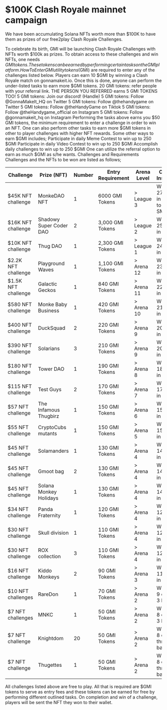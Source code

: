 # $100K Clash Royale mainnet campaign

We have been accumulating Solana NFTs worth more than $100K to have them as prizes of our free2play Clash Royale Challenges.

To celebrate its birth, GMI will be launching Clash Royale Challenges with NFTs worth $100k as prizes. To obtain access to these challenges and win NFTs, one needs $GMI tokens. These tokens can be earned by performing certain tasks on the GMI platform. How To Enter GMI utility tokens ($GMI) are required to enter any of the challenges listed below. Players can earn 10 $GMI by winning a Clash Royale match on gonnamakeit.io. Once this is done, anyone can perform the under-listed tasks to earn more $GMI tokens. 20 GMI tokens: refer people with your referral link. THE PERSON YOU REFERRED earns 5 GMI TOKENS TOO! 5 GMI tokens: Join our discord! (Handle) 5 GMI tokens: Follow @GonnaMakeIt\_HQ on Twitter 5 GMI tokens: Follow @thehandygame on Twitter 5 GMI tokens: Follow @theHandyGame on Tiktok 5 GMI tokens: Follow @theHandygame\_official on Instagram 5 GMI tokens: Follow @gonnamakeit\_hq on Instagram Performing the tasks above earns you $50 GMI tokens, the minimum requirement to enter a challenge in order to win an NFT. One can also perform other tasks to earn more $GMI tokens in other to player challenges with higher NFT rewards. Some other ways to earn $GMI includes; Participate in daily Meme Contest to win up to 250 $GMI Participate in daily Video Contest to win up to 250 $GMI Accomplish daily challenges to win up to 250 $GMI One can utilize the referral option to earn as much $GMI as s/he wants. Challenges and Requirements Challenges and the NFTs to be won are listed as follows;



| Challenge           | Prize (NFT)             | Number | Entry Requirement | Arena Level | Challenge Instructions                               |
| ------------------- | ----------------------- | ------ | ----------------- | ----------- | ---------------------------------------------------- |
| $45K NFT challenge  | MonkeDAO NFT            | 1      | 6000 GMI Tokens   | > League 3  | Win at least 27 crowns in 9 battles to earn this SMB |
| $16K NFT challenge  | Shadowy Super Coder DAO | 2      | 3,000 GMI Tokens  | > League 2  | Win at least 25 crowns in 9 battles                  |
| $10K NFT challenge  | Thug DAO                | 1      | 2,300 GMI Tokens  | > League 1  | Win at least 24 crowns in 8 battles                  |
| $2.2K NFT challenge | Playground Waves        | 1      | 1,100 GMI Tokens  | > Arena 12  | Win at least 23 crowns in 8 battles                  |
| $1.5K NFT challenge | Galactic Geckos         | 1      | 840 GMI Tokens    | > Arena 11  | Win at least 22 crowns in 8 battles                  |
| $580 NFT challenge  | Monke Baby Business     | 1      | 420 GMI Tokens    | > Arena 10  | Win at least 21 crowns in 7 battles                  |
| $400 NFT challenge  | DuckSquad               | 2      | 220 GMI Tokens    | > Arena 9   | Win at least 20 crowns in 7 battles                  |
| $390 NFT challenge  | Solarians               | 3      | 210 GMI Tokens    | > Arena 9   | Win at least 20 crowns in 7 battles                  |
| $180 NFT challenge  | Tower DAO               | 1      | 190 GMI Tokens    | > Arena 8   | Win at least 18 crowns in 6 battles                  |
| $115 NFT challenge  | Test Guys               | 2      | 170 GMI Tokens    | > Arena 7   | Win at least 17 crowns in 6 battles                  |
| $57 NFT challenge   | The Infamous Thugbirz   | 1      | 150 GMI Tokens    | > Arena 6   | Win at least 15 crowns in 5 battles                  |
| $55 NFT challenge   | CryptoCubs mutants      | 1      | 150 GMI Tokens    | > Arena 5   | Win at least 15 crowns in 5 battles                  |
| $45 NFT challenge   | Solamanders             | 1      | 130 GMI Tokens    | > Arena 4   | Win at least 14 crowns in 5 battles                  |
| $45 NFT challenge   | Gmoot bag               | 2      | 130 GMI Tokens    | > Arena 4   | Win at least 14 crowns in 5 battles                  |
| $45 NFT challenge   | Solana Monkey Holidays  | 1      | 130 GMI Tokens    | > Arena 4   | Win at least 14 crowns in 5 battles                  |
| $34 NFT challenge   | Panda Fraternity        | 1      | 120 GMI Tokens    | > Arena 4   | Win at least 12 crowns in 4 battles                  |
| $30 NFT challenge   | Skull division          | 1      | 110 GMI Tokens    | > Arena 4   | Win at least 12 crowns in 4 battles                  |
| $30 NFT challenge   | ROX collection          | 3      | 110 GMI Tokens    | > Arena 4   | Win at least 12 crowns in 4 battles                  |
| $16 NFT challenge   | Kiddo Monkeys           | 2      | 90 GMI Tokens     | > Arena 3   | Win at least 11 crowns in 4 battles                  |
| $10 NFT challenges  | RareDon                 | 1      | 70 GMI Tokens     | > Arena 2   | Win at least 9 crowns in 3 battles                   |
| $7 NFT challenges   | MNKC                    | 1      | 50 GMI Tokens     | > Arena 2   | Win at least 8 crowns in 3 battles                   |
| $7 NFT challenge    | Knightdom               | 20     | 50 GMI Tokens     | > Arena 2   | Win at least 8 crowns in three battles               |
| $7 NFT challenge    | Thugettes               | 1      | 50 GMI Tokens     | > Arena 2   | Win at least 8 crowns in three battles               |

All challenges listed above are free to play. All that is required are $GMI tokens to serve as entry fees and these tokens can be earned for free by performing different outlined tasks. On completion and win of a challenge, players will be sent the NFT they won to their wallet.
